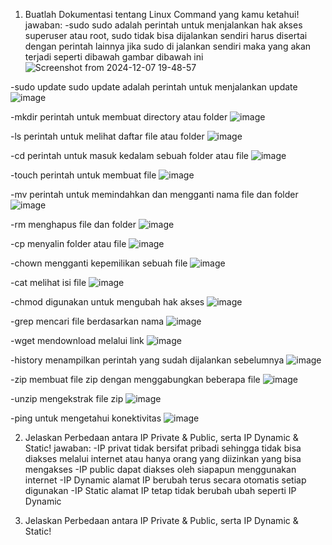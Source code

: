 1. Buatlah Dokumentasi tentang Linux Command yang kamu ketahui!
jawaban:
-sudo
sudo adalah perintah untuk menjalankan hak akses superuser atau root, sudo tidak bisa dijalankan sendiri harus disertai dengan perintah lainnya jika sudo di jalankan sendiri maka yang akan terjadi seperti dibawah gambar dibawah ini
![Screenshot from 2024-12-07 19-48-57](https://github.com/user-attachments/assets/4f01ea77-16fc-4e5f-8b6d-41758c069544)

-sudo update
sudo update adalah perintah untuk menjalankan update
![image](https://github.com/user-attachments/assets/58fed8d2-f18a-473e-a8cd-8a05a3139f71)

-mkdir
perintah untuk membuat directory atau folder
![image](https://github.com/user-attachments/assets/292cf4de-324a-4ed6-81e3-0dfef0eadc5b)

-ls
perintah untuk melihat daftar file atau folder
![image](https://github.com/user-attachments/assets/9917bda5-5ffb-449c-ae88-635fd949c3c7)

-cd
perintah untuk masuk kedalam sebuah folder atau file
![image](https://github.com/user-attachments/assets/be9acca7-1f8d-4591-84ff-7c829961f991)

-touch
perintah untuk membuat file
![image](https://github.com/user-attachments/assets/3924ee74-bbb8-4b1f-909c-3a77e1d6aff2)

-mv
perintah untuk memindahkan dan mengganti nama file dan folder
![image](https://github.com/user-attachments/assets/58837bda-0408-462c-a298-c1931c9b9115)

-rm
menghapus file dan folder
![image](https://github.com/user-attachments/assets/3ff220ac-e772-4c4a-88a8-a9eb813f9919)

-cp
menyalin folder atau file
![image](https://github.com/user-attachments/assets/030c4652-e4f4-4131-9e2a-2bd08ee41b00)

-chown
mengganti kepemilikan sebuah file
![image](https://github.com/user-attachments/assets/b7a53391-9eef-4b5f-93fd-a1d22e20fc7b)

-cat
melihat isi file
![image](https://github.com/user-attachments/assets/9a03ef7f-38ad-4688-9389-79f8da00bd4f)

-chmod
digunakan untuk mengubah hak akses
![image](https://github.com/user-attachments/assets/a71c3a52-2618-491c-972c-d17c014e4103)

-grep
mencari file berdasarkan nama
![image](https://github.com/user-attachments/assets/e3cf10c9-9106-4dec-8f00-9aab946d07a4)

-wget
mendownload melalui link
![image](https://github.com/user-attachments/assets/f701d018-24cb-40fc-84db-8d72fdc4c540)

-history
menampilkan perintah yang sudah dijalankan sebelumnya
![image](https://github.com/user-attachments/assets/2a8d397d-6c82-4ac8-8f56-5361d68c8b09)

-zip
membuat file zip dengan menggabungkan beberapa file
![image](https://github.com/user-attachments/assets/230876f9-3802-45cb-a222-c25a0347b0e6)

-unzip
mengekstrak file zip
![image](https://github.com/user-attachments/assets/ccfc9ce8-571c-4668-b33c-bb8b8d1c588f)

-ping
untuk mengetahui konektivitas
![image](https://github.com/user-attachments/assets/aac2f013-1015-4204-af45-c45ffae873cc)

2. Jelaskan Perbedaan antara IP Private & Public, serta IP Dynamic & Static!
jawaban:
-IP privat tidak bersifat pribadi sehingga tidak bisa diakses melalui internet atau hanya orang yang diizinkan yang bisa mengakses
-IP public dapat diakses oleh siapapun menggunakan internet
-IP Dynamic alamat IP berubah terus secara otomatis setiap digunakan
-IP Static alamat IP tetap tidak berubah ubah seperti IP Dynamic
















4. Jelaskan Perbedaan antara IP Private & Public, serta IP Dynamic & Static!
